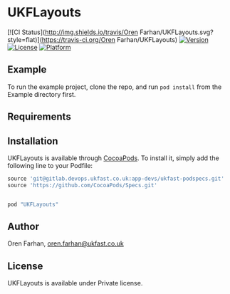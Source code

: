 # UKFLayouts

[![CI Status](http://img.shields.io/travis/Oren Farhan/UKFLayouts.svg?style=flat)](https://travis-ci.org/Oren Farhan/UKFLayouts)
[![Version](https://img.shields.io/badge/pod-0.1.0-blue.svg)](http://cocoapods.org/pods/UKFLayouts)
[![License](https://img.shields.io/badge/license-PRIVATE-red.svg)](http://cocoapods.org/pods/UKFLayouts)
[![Platform](https://img.shields.io/badge/platform-iOS-lightgrey.svg)](http://cocoapods.org/pods/UKFLayouts)

## Example

To run the example project, clone the repo, and run `pod install` from the Example directory first.

## Requirements

## Installation

UKFLayouts is available through [CocoaPods](http://cocoapods.org). To install
it, simply add the following line to your Podfile:

```ruby
source 'git@gitlab.devops.ukfast.co.uk:app-devs/ukfast-podspecs.git'
source 'https://github.com/CocoaPods/Specs.git'


pod "UKFLayouts"
```

## Author

Oren Farhan, oren.farhan@ukfast.co.uk

## License

UKFLayouts is available under Private license. 

